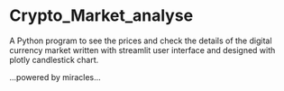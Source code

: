# Crypto_Market_analyse
A Python program to see the prices and check the details of the digital currency market written with streamlit user interface and designed with plotly candlestick chart.


...powered by miracles...
